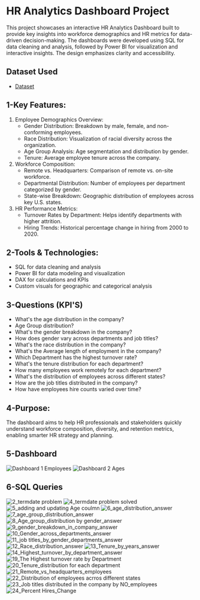 # HR Analytics Dashboard Project

This project showcases an interactive HR Analytics Dashboard built to provide key insights into workforce demographics and HR metrics for data-driven decision-making. The dashboards were developed using SQL for data cleaning and analysis, followed by Power BI for visualization and interactive insights. The design emphasizes clarity and accessibility.
## Dataset Used
- <a href="https://github.com/NEXMK/HR_Data_Analysis_Project/blob/main/hr_dataset.csv">Dataset</a>
## 1-Key Features:
1. Employee Demographics Overview:
    - Gender Distribution: Breakdown by male, female, and non-conforming employees.
    - Race Distribution: Visualization of racial diversity across the organization.
    - Age Group Analysis: Age segmentation and distribution by gender.
    - Tenure: Average employee tenure across the company.
2. Workforce Composition:
    - Remote vs. Headquarters: Comparison of remote vs. on-site workforce.
    - Departmental Distribution: Number of employees per department categorized by gender.
    - State-wise Breakdown: Geographic distribution of employees across key U.S. states.
3. HR Performance Metrics:
    - Turnover Rates by Department: Helps identify departments with higher attrition.
    - Hiring Trends: Historical percentage change in hiring from 2000 to 2020.
## 2-Tools & Technologies:
  - SQL for data cleaning and analysis
  - Power BI for data modeling and visualization
  - DAX for calculations and KPIs
  - Custom visuals for geographic and categorical analysis
## 3-Questions (KPI'S)
 - What's the age distribution in the company?
 - Age Group distribution?
 - What's the gender breakdown in the company?
 - How does gender vary across departments and job titles?
 - What's the race distribution in the company?
 - What's the Average length of employment in the company?
 - Which Department has the highest turnover rate?
 - What's the tenure distribution for each department?
 - How many employees work remotely for each department?
 - What's the distribution of employees across different states?
 - How are the job titles distributed in the company?
 - How have employees hire counts varied over time?

## 4-Purpose:
The dashboard aims to help HR professionals and stakeholders quickly understand workforce composition, diversity, and retention metrics, enabling smarter HR strategy and planning.

## 5-Dashboard
![Dashboard 1 Employees](https://github.com/user-attachments/assets/38d186f0-a1fc-4368-8205-342d1f8c5042)
![Dashboard 2 Ages](https://github.com/user-attachments/assets/9650ed43-600f-44c2-bac2-1b3edb23dc9e)
## 6-SQL Queries
![2_termdate problem](https://github.com/user-attachments/assets/b0f8a7c4-09fc-463d-bcb3-6cfc4ca0b745)
![4_termdate problem solved](https://github.com/user-attachments/assets/7e660dc4-acf3-4ad7-9133-b03171b71627)
![5_adding and updating Age coulmn](https://github.com/user-attachments/assets/2a82b5e5-5dc2-4339-ae65-4919db370fb2)
![6_age_distribution_answer](https://github.com/user-attachments/assets/c28ed982-db18-4ee5-ae60-3d7ad0cb9467)
![7_age_group_distribution_answer](https://github.com/user-attachments/assets/d1a4d356-4c94-4d80-9316-28d93171609f)
![8_Age_group_distribution by gender_answer](https://github.com/user-attachments/assets/6cc2505c-ea01-4684-a9ee-864a3064017b)
![9_gender_breakdown_in_company_answer](https://github.com/user-attachments/assets/f824b4ec-50c0-428a-aa81-213e680216d8)
![10_Gender_across_departments_answer](https://github.com/user-attachments/assets/2130f1ac-a161-4e97-816f-dc97b39ec32d)
![11_job titles_by_gender_departments_answer](https://github.com/user-attachments/assets/4d3bf1ba-acf8-4c0c-bd7a-6e8c3c517d83)
![12_Race_distribution_answer](https://github.com/user-attachments/assets/782f437a-7407-4f30-a73a-97b1f377e7d7)
![13_Tenure_by_years_answer](https://github.com/user-attachments/assets/f2f9bffa-15d6-4253-be2e-3a289cbc2ecf)
![14_Highest_turnover_by_department_answer](https://github.com/user-attachments/assets/36f9f1f9-0e44-4f10-96d1-00196d374b5b)
![19_The Highest turnover rate by Department](https://github.com/user-attachments/assets/ca01ec0b-2e29-4a4e-b7ac-a01c638b98df)
![20_Tenure_distribution for each department](https://github.com/user-attachments/assets/c0bb3b2c-7dba-4f64-a27d-7d191bfefff2)
![21_Remote_vs_headquarters_employees](https://github.com/user-attachments/assets/7181d71b-1325-41c1-b106-eacae93a4898)
![22_Distribution of employees acrros different states](https://github.com/user-attachments/assets/8b6151db-a431-401a-81df-968520bcf66f)
![23_Job titles distributed in the company by NO_employees](https://github.com/user-attachments/assets/d26b0aad-434e-4cc1-8152-3d7c511ddd3c)
![24_Percent Hires_Change](https://github.com/user-attachments/assets/1504de26-47b5-425f-b44f-91c02ede2cd7)










